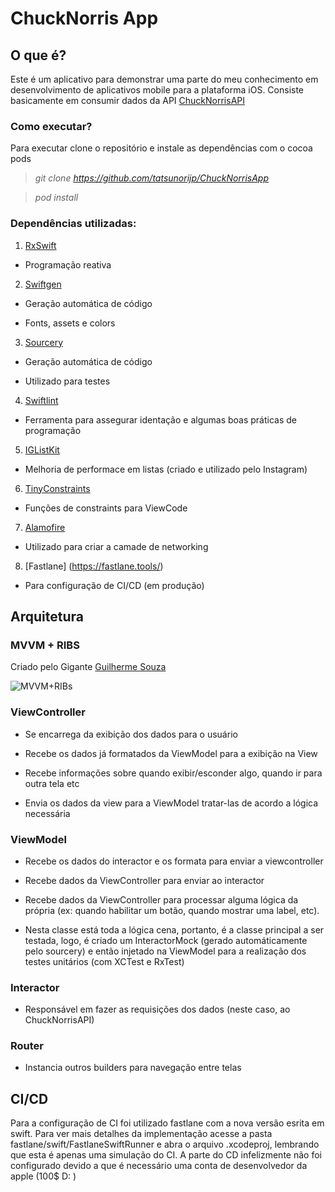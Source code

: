   

# ChuckNorris App

## O que é?
Este é um aplicativo para demonstrar uma parte do meu conhecimento em desenvolvimento de aplicativos mobile para a plataforma iOS.
Consiste basicamente em consumir dados da API [ChuckNorrisAPI](https://api.chucknorris.io/)

### Como executar?
Para executar clone o repositório e instale as dependências com o cocoa pods
> _git clone https://github.com/tatsunorijp/ChuckNorrisApp_

> _pod install_

### Dependências utilizadas:

1.  [RxSwift](https://github.com/ReactiveX/RxSwift)
- Programação reativa

2.  [Swiftgen](https://github.com/SwiftGen/SwiftGen)

- Geração automática de código

- Fonts, assets e colors

3.  [Sourcery](https://github.com/krzysztofzablocki/Sourcery)

- Geração automática de código

- Utilizado para testes

4.  [Swiftlint](https://github.com/realm/SwiftLint)

- Ferramenta para assegurar identação e algumas boas práticas de programação

5.  [IGListKit](https://github.com/Instagram/IGListKit)

- Melhoria de performace em listas (criado e utilizado pelo Instagram)

6.  [TinyConstraints](https://github.com/roberthein/TinyConstraints)

- Funções de constraints para ViewCode

7.  [Alamofire](https://github.com/Alamofire/Alamofire)

- Utilizado para criar a camade de networking

8. [Fastlane] (https://fastlane.tools/)

- Para configuração de CI/CD (em produção)

  

## Arquitetura

### MVVM + RIBS

  

Criado pelo Gigante [Guilherme Souza](https://www.linkedin.com/in/grsouza/)

![MVVM+RIBs](https://i.imgur.com/mIfIWf5.png)

  

### ViewController

- Se encarrega da exibição dos dados para o usuário

- Recebe os dados já formatados da ViewModel para a exibição na View

- Recebe informações sobre quando exibir/esconder algo, quando ir para outra tela etc

- Envia os dados da view para a ViewModel tratar-las de acordo a lógica necessária

### ViewModel

- Recebe os dados do interactor e os formata para enviar a viewcontroller

- Recebe dados da ViewController para enviar ao interactor

- Recebe dados da ViewController para processar alguma lógica da própria (ex: quando habilitar um botão, quando mostrar uma label, etc).
- Nesta classe está toda a lógica cena, portanto, é a classe principal a ser testada, logo, é criado um InteractorMock (gerado automáticamente pelo sourcery) e então injetado na ViewModel para a realização dos testes unitários (com XCTest e RxTest) 

  

### Interactor

- Responsável em fazer as requisições dos dados (neste caso, ao ChuckNorrisAPI)

  

### Router

- Instancia outros builders para navegação entre telas

## CI/CD
Para a configuração de CI foi utilizado fastlane com a nova versão esrita em swift. Para ver mais detalhes da implementação acesse a pasta fastlane/swift/FastlaneSwiftRunner e abra o arquivo .xcodeproj, lembrando que esta é apenas uma simulação do CI.
A parte do CD infelizmente não foi configurado devido a que é necessário uma conta de desenvolvedor da apple (100$ D: )
